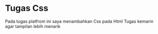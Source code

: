 # Tugas Css
 Pada tugas platfrom ini saya menambahkan Css pada Html Tugas kemarin agar tampilan lebih menarik
